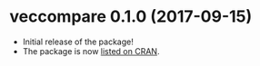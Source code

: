 # veccompare 0.1.0 (2017-09-15)

- Initial release of the package!
- The package is now [listed on CRAN](https://cran.r-project.org/web/packages/veccompare/index.html "CRAN page for veccompare").

